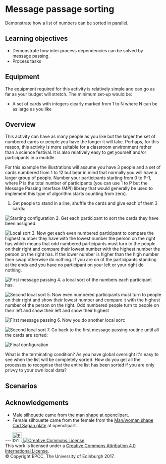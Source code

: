 # Message passage sorting

Demonstrate how a list of numbers can be sorted in parallel.

## Learning objectives

* Demonstrate how inter process dependencies can be solved by message passing.
* Process tasks


## Equipment

The equipment required for this activity is relatively simple
and can go as far as your budget will stretch. The minimum
set-up would be:

* A set of cards with integers clearly marked from 1 to N where N
  can be as large as you like

## Overview

This activity can have as many people as you like but the larger the
set of numbered cards or people you have the longer it will take.
Perhaps, for this reason, this activity is more suitable for a
classroom environment rather than a science festival. It is also
relatively easy to get yourself and/or participants in a muddle.

For this example the illustrations will assume you have 3 people and a set of cards
numbered from 1 to 12 but bear in mind that normally you will have a larger group of people. Number your participants starting from 0 to P-1, where P is the
total number of participants (you can use 1 to P but the Message
Passing Interface (MPI) library that would generally be used to
implement this type of algorithm starts counting from zero). 

<!-- Do not put a new line when going to a new 
     numbered item otherwise markdown will start
     renumbering from 1! -->
     
1. Get people to stand in a line, shuffle the
cards and give each of them 3 cards:

![Starting configuration](imgs/MessagePassing1.png)
2. Get each participant to sort the cards they have been assigned:

![Local sort](imgs/MessagePassing2.png)
3. Now get each even numbered participant to compare the highest number they have
with the lowest number the person on the right has which means that odd
numbered participants must turn to the people on their right and
compare their lowest number with the highest number the person on the
right has. If the lower number is higher than the high number then
swap otherwise do nothing. If you are on of the participants standing
at the ends and you have no participant on your left or your right do
nothing.
	     
![First message passing](imgs/MessagePassing3.png)
4. a local sort of the numbers each participant has.
   
![Second local sort](imgs/MessagePassing4.png)
5. Now even numbered participants must turn to people on their right and
show their lowest number and compare it with the highest number of the
person on the right. Odd numbered people turn to people on their left
and show their left and show their highest

![First message passing](imgs/MessagePassing5.png)
6. Now you do another local sort:

![Second local sort](imgs/MessagePassing6.png)
7. Go back to the first message passing routine until all the cards are sorted:

![Final configuration](imgs/MessagePassing7.png)

What is the terminating condition? As you have global oversight it's easy to see when the list will be completely sorted. How do you get all the processes to recognise that the entire list has been sorted if you are only privvy to your own local data?

## Scenarios

## Acknowledgements

* Male silhouette came from the [man shape](https://openclipart.org/detail/182185/man-shape) at openclipart.
* Female silhouette came from the female from the [Man/woman shape Carl Sagan plate](https://openclipart.org/detail/269831/manwoman-shape-carl-sagan-plate) at openclipart.

<!-- Licensing and copyright stuff below -->
<p/>
---
<a href="http://www.epcc.ed.ac.uk">
<img alt="EPCC logo" src="https://www.epcc.ed.ac.uk/sites/all/themes/epcc/images/epcc-logo.png" height="31"/>
</a>
<a rel="license" href="http://creativecommons.org/licenses/by/4.0/">
<img alt="Creative Commons License" style="border-width:0" src="https://i.creativecommons.org/l/by/4.0/88x31.png" />
</a><br />
This work is licensed under a <a rel="license" href="http://creativecommons.org/licenses/by/4.0/">
Creative Commons Attribution 4.0 International License</a>.<br/>
&copy; Copyright EPCC, The University of Edinburgh 2017.
